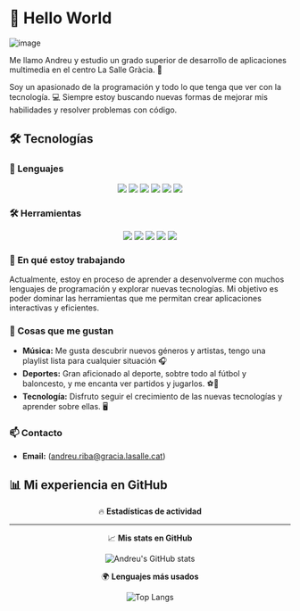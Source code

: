 # 👋 Hello World
![image](https://github.com/user-attachments/assets/9370da93-7763-480c-ac51-03ca609ff8ee)


Me llamo Andreu y estudio un grado superior de desarrollo de aplicaciones multimedia en el centro La Salle Gràcia. 🚀

Soy un apasionado de la programación y todo lo que tenga que ver con la tecnología. 💻 Siempre estoy buscando nuevas formas de mejorar mis habilidades y resolver problemas con código.

## 🛠️ Tecnologías

### 📌 Lenguajes
<p align="center">
  <img src="https://img.shields.io/badge/Python-3776AB?style=for-the-badge&logo=python&logoColor=white"/>
  <img src="https://img.shields.io/badge/Java-ED8B00?style=for-the-badge&logo=openjdk&logoColor=white"/>
  <img src="https://img.shields.io/badge/SQL-336791?style=for-the-badge&logo=postgresql&logoColor=white"/>
  <img src="https://img.shields.io/badge/HTML5-E34F26?style=for-the-badge&logo=html5&logoColor=white"/>
  <img src="https://img.shields.io/badge/CSS3-1572B6?style=for-the-badge&logo=css3&logoColor=white"/>
  <img src="https://img.shields.io/badge/JavaScript-F7DF1E?style=for-the-badge&logo=javascript&logoColor=black"/>
</p>

### 🛠️ Herramientas
<p align="center">
  <img src="https://img.shields.io/badge/Git-F05032?style=for-the-badge&logo=git&logoColor=white"/>
  <img src="https://img.shields.io/badge/GitHub-181717?style=for-the-badge&logo=github&logoColor=white"/>
  <img src="https://img.shields.io/badge/VS%20Code-0078D4?style=for-the-badge&logo=visualstudiocode&logoColor=white"/>
  <img src="https://img.shields.io/badge/IntelliJ%20IDEA-000000?style=for-the-badge&logo=intellijidea&logoColor=white"/>
  <img src="https://img.shields.io/badge/VirtualBox-183A61?style=for-the-badge&logo=virtualbox&logoColor=white"/>
</p>

### 🌱 En qué estoy trabajando  
Actualmente, estoy en proceso de aprender a desenvolverme con muchos lenguajes de programación y explorar nuevas tecnologías. Mi objetivo es poder dominar las herramientas que me permitan crear aplicaciones interactivas y eficientes.

### 🎵 Cosas que me gustan  
- **Música:** Me gusta descubrir nuevos géneros y artistas, tengo una playlist lista para cualquier situación 🎧  
- **Deportes:** Gran aficionado al deporte, sobtre todo al fútbol y baloncesto, y me encanta ver partidos y jugarlos. ⚽🏀  
- **Tecnología:** Disfruto seguir el crecimiento de las nuevas tecnologías y aprender sobre ellas. 🖥️

### 📫 Contacto  
- **Email:** (andreu.riba@gracia.lasalle.cat)  


## 📊 Mi experiencia en GitHub

<div align="center">

🔥 **Estadísticas de actividad**

---

📈 **Mis stats en GitHub**

![Andreu's GitHub stats](https://github-readme-stats.vercel.app/api?username=RibaAndreu&show_icons=true&theme=radical)

🌍 **Lenguajes más usados**

![Top Langs](https://github-readme-stats.vercel.app/api/top-langs/?username=RibaAndreu&layout=compact&theme=radical)

</div>

<!---
RibaAndreu/RibaAndreu is a ✨ special ✨ repository because its `README.md` (this file) appears on your GitHub profile.
You can click the Preview link to take a look at your changes.
--->
